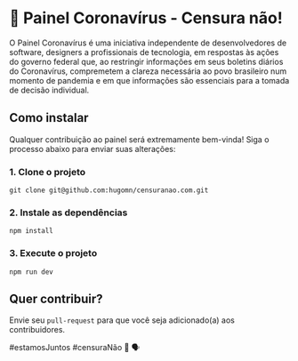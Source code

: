 # 🦠 Painel Coronavírus - Censura não!


O Painel Coronavírus é uma iniciativa independente de desenvolvedores de software, designers a profissionais de 
tecnologia, em respostas às ações do governo federal que, ao restringir informações em seus boletins diários do Coronavírus,
compremetem a clareza necessária ao povo brasileiro num momento de pandemia e em que informações são essenciais para a 
tomada de decisão individual.

## Como instalar

Qualquer contribuição ao painel será extremamente bem-vinda! Siga o processo abaixo para enviar suas alterações:

### 1. Clone o projeto

``git clone git@github.com:hugomn/censuranao.com.git``

### 2. Instale as dependências

``npm install``

### 3. Execute o projeto

``npm run dev``


## Quer contribuir?

Envie seu `pull-request` para que você seja adicionado(a) aos contribuidores.


#estamosJuntos #censuraNão 🤝 🗣
